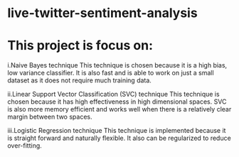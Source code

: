 # live-twitter-sentiment-analysis
# This project is focus on:
i.Naive Bayes technique 
	This technique is chosen because it is a high bias, low variance classifier. It is also fast and is able to work on just a small dataset as it does not require much training data.



ii.Linear Support Vector Classification (SVC) technique
This technique is chosen because it has high effectiveness in high dimensional spaces. SVC is also more memory efficient and works well when there is a relatively clear margin between two spaces.




iii.Logistic Regression technique
This technique is implemented because it is straight forward and naturally flexible. It also can be regularized to reduce over-fitting.
